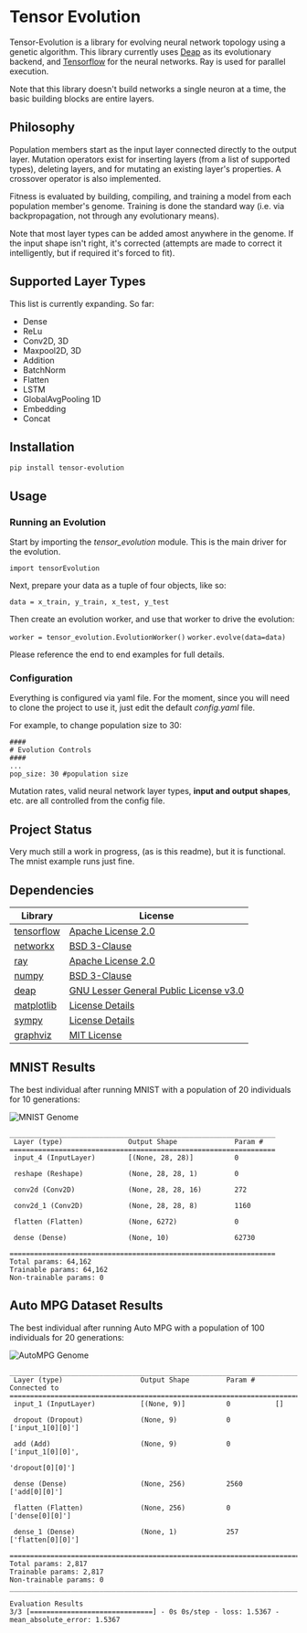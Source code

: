 # Tensor Evolution


Tensor-Evolution is a library for evolving neural network topology using a genetic algorithm. This library currently 
uses [Deap](https://github.com/DEAP/deap) as its evolutionary backend, and [Tensorflow](https://github.com/tensorflow/tensorflow) 
for the neural networks. Ray is used for parallel execution.<br>

Note that this library doesn't build networks a single neuron at a time, the basic building blocks are entire layers.


## Philosophy

Population members start as the input layer connected directly to the output layer. Mutation operators exist for 
inserting layers (from a list of supported types), deleting layers, and for mutating an existing layer's properties. A 
crossover operator is also implemented.

Fitness is evaluated by building, compiling, and training a model from each population member's genome. 
Training is done the standard way (i.e. via backpropagation, not through any evolutionary means).

Note that most layer types can be added amost anywhere in the genome. If the input shape isn't right, it's corrected 
(attempts are made to correct it intelligently, but if required it's forced to fit). 

## Supported Layer Types



This list is currently expanding. So far:

- Dense
- ReLu
- Conv2D, 3D
- Maxpool2D, 3D
- Addition
- BatchNorm
- Flatten
- LSTM
- GlobalAvgPooling 1D
- Embedding
- Concat

## Installation


```pip install tensor-evolution ```

## Usage



### Running an Evolution
Start by importing the *tensor_evolution* module. This is the main driver for the evolution. 

```import tensorEvolution```

Next, prepare your data as a tuple of four objects, like so:

```data = x_train, y_train, x_test, y_test```

Then create an evolution worker, and use that worker to drive the evolution:

```worker = tensor_evolution.EvolutionWorker()```
```worker.evolve(data=data)```

Please reference the end to end examples for full details.

### Configuration

Everything is configured via yaml file. For the moment, since you will need to clone the project to use it, 
just edit the default *config.yaml* file.

For example, to change population size to 30:

```
####
# Evolution Controls
####
...
pop_size: 30 #population size

```

Mutation rates, valid neural network layer types, **input and output shapes**, etc. are all controlled from the config file.

## Project Status


Very much still a work in progress, (as is this readme), but it is functional. The mnist example runs just fine.

## Dependencies

| Library                                                | License                                                                                        |
|--------------------------------------------------------|------------------------------------------------------------------------------------------------|
| [tensorflow](https://github.com/tensorflow/tensorflow) | [Apache License 2.0](https://github.com/tensorflow/tensorflow/blob/master/LICENSE)             |
| [networkx](https://github.com/networkx/networkx)       | [BSD 3-Clause](https://github.com/networkx/networkx/blob/main/LICENSE.txt)                     |
| [ray](https://github.com/ray-project/ray)              | [Apache License 2.0](https://github.com/ray-project/ray/blob/master/LICENSE)                   |
| [numpy](https://github.com/numpy/numpy)                | [BSD 3-Clause](https://github.com/numpy/numpy/blob/main/LICENSE.txt)                           |
| [deap](https://github.com/DEAP/deap)                   | [GNU Lesser General Public License v3.0](https://github.com/DEAP/deap/blob/master/LICENSE.txt) |
| [matplotlib](https://github.com/matplotlib/matplotlib) | [License Details](https://matplotlib.org/3.5.0/users/project/license.html#license-agreement)   |
| [sympy](https://github.com/sympy/sympy)                | [License Details](https://github.com/sympy/sympy/blob/master/LICENSE)                          |
| [graphviz](https://github.com/graphp/graphviz)         | [MIT License](https://github.com/graphp/graphviz/blob/master/LICENSE)                          |


## MNIST Results

The best individual after running MNIST with a population of 20 individuals for 10 generations:

![MNIST Genome](/doc/images/MNIST.svg) 

```
_________________________________________________________________
 Layer (type)                Output Shape              Param #   
=================================================================
 input_4 (InputLayer)        [(None, 28, 28)]          0         
                                                                 
 reshape (Reshape)           (None, 28, 28, 1)         0         
                                                                 
 conv2d (Conv2D)             (None, 28, 28, 16)        272       
                                                                 
 conv2d_1 (Conv2D)           (None, 28, 28, 8)         1160      
                                                                 
 flatten (Flatten)           (None, 6272)              0         
                                                                 
 dense (Dense)               (None, 10)                62730     
                                                                 
=================================================================
Total params: 64,162
Trainable params: 64,162
Non-trainable params: 0 
```
## Auto MPG Dataset Results

The best individual after running Auto MPG with a population of 100 individuals for 20 generations:

![AutoMPG Genome](/doc/images/AutoMPG.svg) 

```
__________________________________________________________________________________________________
 Layer (type)                   Output Shape         Param #     Connected to                     
==================================================================================================
 input_1 (InputLayer)           [(None, 9)]          0           []                               
                                                                                                  
 dropout (Dropout)              (None, 9)            0           ['input_1[0][0]']                
                                                                                                  
 add (Add)                      (None, 9)            0           ['input_1[0][0]',                
                                                                  'dropout[0][0]']                
                                                                                                  
 dense (Dense)                  (None, 256)          2560        ['add[0][0]']                    
                                                                                                  
 flatten (Flatten)              (None, 256)          0           ['dense[0][0]']                  
                                                                                                  
 dense_1 (Dense)                (None, 1)            257         ['flatten[0][0]']                
                                                                                                  
==================================================================================================
Total params: 2,817
Trainable params: 2,817
Non-trainable params: 0
__________________________________________________________________________________________________

Evaluation Results
3/3 [==============================] - 0s 0s/step - loss: 1.5367 - mean_absolute_error: 1.5367

```
